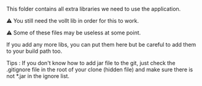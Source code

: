This folder contains all extra libraries we need to use the application.

⚠️ You still need the vollt lib in order for this to work.

⚠️ Some of these files may be useless at some point.

If you add any more libs, you can put them here but be careful to add them to your build path too.

Tips : If you don't know how to add jar file to the git, just check the .gitignore file in the root of your clone (hidden file)
and make sure there is not \*.jar in the ignore list.
